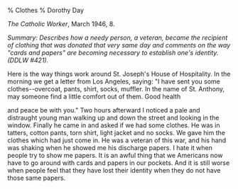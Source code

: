 % Clothes
% Dorothy Day

*The Catholic Worker*, March 1946, 8.

*Summary: Describes how a needy person, a veteran, became the recipient
of clothing that was donated that very same day and comments on the way
"cards and papers" are becoming necessary to establish one's identity.
(DDLW \#421).*

Here is the way things work around St. Joseph's House of Hospitality. In
the morning we get a letter from Los Angeles, saying: "I have sent you
some clothes--overcoat, pants, shirt, socks, muffler. In the name of St.
Anthony, may someone find a little comfort out of them. Good health

and peace be with you." Two hours afterward I noticed a pale and
distraught young man walking up and down the street and looking in the
window. Finally he came in and asked if we had some clothes. He was in
tatters, cotton pants, torn shirt, light jacket and no socks. We gave
him the clothes which had just come in. He was a veteran of this war,
and his hand was shaking when he showed me his discharge papers. I hate
it when people try to show me papers. It is an awful thing that we
Americans now have to go around with cards and papers in our pockets.
And it is still worse when people feel that they have lost their
identity when they do not have those same papers.

